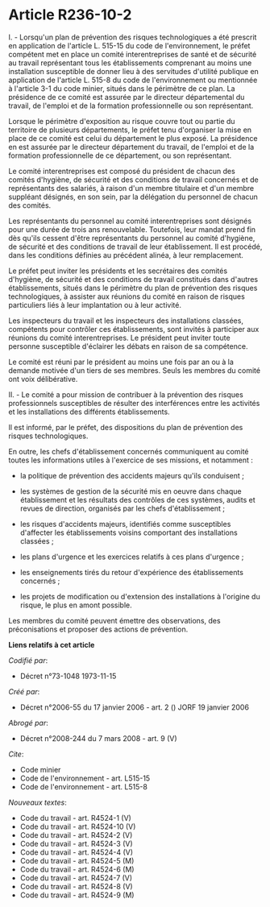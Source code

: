 # Article R236-10-2

I. - Lorsqu'un plan de prévention des risques technologiques a été prescrit en application de l'article L. 515-15 du code de
l'environnement, le préfet compétent met en place un comité interentreprises de santé et de sécurité au travail représentant
tous les établissements comprenant au moins une installation susceptible de donner lieu à des servitudes d'utilité publique
en application de l'article L. 515-8 du code de l'environnement ou mentionnée à l'article 3-1 du code minier, situés dans le
périmètre de ce plan. La présidence de ce comité est assurée par le directeur départemental du travail, de l'emploi et de la
formation professionnelle ou son représentant.

Lorsque le périmètre d'exposition au risque couvre tout ou partie du territoire de plusieurs départements, le préfet tenu
d'organiser la mise en place de ce comité est celui du département le plus exposé. La présidence en est assurée par le
directeur département du travail, de l'emploi et de la formation professionnelle de ce département, ou son représentant.

Le comité interentreprises est composé du président de chacun des comités d'hygiène, de sécurité et des conditions de travail
concernés et de représentants des salariés, à raison d'un membre titulaire et d'un membre suppléant désignés, en son sein,
par la délégation du personnel de chacun des comités.

Les représentants du personnel au comité interentreprises sont désignés pour une durée de trois ans renouvelable. Toutefois,
leur mandat prend fin dès qu'ils cessent d'être représentants du personnel au comité d'hygiène, de sécurité et des conditions
de travail de leur établissement. Il est procédé, dans les conditions définies au précédent alinéa, à leur remplacement.

Le préfet peut inviter les présidents et les secrétaires des comités d'hygiène, de sécurité et des conditions de travail
constitués dans d'autres établissements, situés dans le périmètre du plan de prévention des risques technologiques, à
assister aux réunions du comité en raison de risques particuliers liés à leur implantation ou à leur activité.

Les inspecteurs du travail et les inspecteurs des installations classées, compétents pour contrôler ces établissements, sont
invités à participer aux réunions du comité interentreprises. Le président peut inviter toute personne susceptible d'éclairer
les débats en raison de sa compétence.

Le comité est réuni par le président au moins une fois par an ou à la demande motivée d'un tiers de ses membres. Seuls les
membres du comité ont voix délibérative.

II. - Le comité a pour mission de contribuer à la prévention des risques professionnels susceptibles de résulter des
interférences entre les activités et les installations des différents établissements.

Il est informé, par le préfet, des dispositions du plan de prévention des risques technologiques.

En outre, les chefs d'établissement concernés communiquent au comité toutes les informations utiles à l'exercice de ses
missions, et notamment :

- la politique de prévention des accidents majeurs qu'ils conduisent ;

- les systèmes de gestion de la sécurité mis en oeuvre dans chaque établissement et les résultats des contrôles de ces
systèmes, audits et revues de direction, organisés par les chefs d'établissement ;

- les risques d'accidents majeurs, identifiés comme susceptibles d'affecter les établissements voisins comportant des
installations classées ;

- les plans d'urgence et les exercices relatifs à ces plans d'urgence ;

- les enseignements tirés du retour d'expérience des établissements concernés ;

- les projets de modification ou d'extension des installations à l'origine du risque, le plus en amont possible.

Les membres du comité peuvent émettre des observations, des préconisations et proposer des actions de prévention.

**Liens relatifs à cet article**

_Codifié par_:

  - Décret n°73-1048 1973-11-15

_Créé par_:

  - Décret n°2006-55 du 17 janvier 2006 - art. 2 () JORF 19 janvier 2006

_Abrogé par_:

  - Décret n°2008-244 du 7 mars 2008 - art. 9 (V)

_Cite_:

  - Code minier
  - Code de l'environnement - art. L515-15
  - Code de l'environnement - art. L515-8

_Nouveaux textes_:

  - Code du travail - art. R4524-1 (V)
  - Code du travail - art. R4524-10 (V)
  - Code du travail - art. R4524-2 (V)
  - Code du travail - art. R4524-3 (V)
  - Code du travail - art. R4524-4 (V)
  - Code du travail - art. R4524-5 (M)
  - Code du travail - art. R4524-6 (M)
  - Code du travail - art. R4524-7 (V)
  - Code du travail - art. R4524-8 (V)
  - Code du travail - art. R4524-9 (M)
